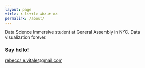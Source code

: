 ```yaml
---
layout: page
title: A little about me
permalink: /about/
---
```


Data Science Immersive student at General Assembly in NYC.  Data visualization forever.


### Say hello!

[rebecca.e.vitale@gmail.com](mailto:email@domain.com)
